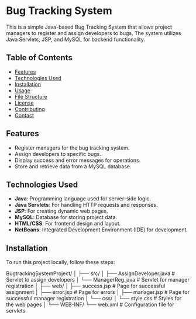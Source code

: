 # Bug Tracking System

This is a simple Java-based Bug Tracking System that allows project managers to register and assign developers to bugs. The system utilizes Java Servlets, JSP, and MySQL for backend functionality.

## Table of Contents

- [Features](#features)
- [Technologies Used](#technologies-used)
- [Installation](#installation)
- [Usage](#usage)
- [File Structure](#file-structure)
- [License](#license)
- [Contributing](#contributing)
- [Contact](#contact)

## Features

- Register managers for the bug tracking system.
- Assign developers to specific bugs.
- Display success and error messages for operations.
- Store and retrieve data from a MySQL database.

## Technologies Used

- **Java**: Programming language used for server-side logic.
- **Java Servlets**: For handling HTTP requests and responses.
- **JSP**: For creating dynamic web pages.
- **MySQL**: Database for storing project data.
- **HTML/CSS**: For frontend design and layout.
- **NetBeans**: Integrated Development Environment (IDE) for development.

## Installation

To run this project locally, follow these steps:

BugtrackingSystemProject/
│
├── src/
│   ├── AssignDeveloper.java        # Servlet to assign developers
│   └── ManagerReg.java             # Servlet for manager registration
│
├── web/
│   ├── success.jsp                 # Page for successful assignment
│   ├── error.jsp                   # Page for errors
│   ├── manager.jsp                 # Page for successful manager registration
│   └── css/
│       └── style.css               # Styles for the web pages
│
└── WEB-INF/
    └── web.xml                     # Configuration file for servlets
